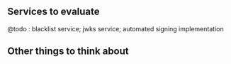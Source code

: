 ## Services to evaluate
@todo : blacklist service; jwks service; automated signing implementation

## Other things to think about
